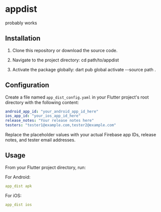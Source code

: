# appdist
probably works

## Installation

1. Clone this repository or download the source code.

2. Navigate to the project directory: cd path/to/appdist

3. Activate the package globally: dart pub global activate --source path .

## Configuration

Create a file named `app_dist_config.yaml` in your Flutter project's root directory with the following content:

```yaml
android_app_id: "your_android_app_id_here"
ios_app_id: "your_ios_app_id_here"
release_notes: "Your release notes here"
testers: "tester1@example.com,tester2@example.com"
```

Replace the placeholder values with your actual Firebase app IDs, release notes, and tester email addresses.

## Usage

From your Flutter project directory, run:

For Android: 
```yaml
app_dist apk
```
For iOS: 
```yaml
app_dist ios
```
